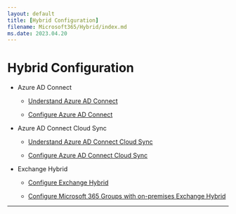 ```yaml
---
layout: default
title: [Hybrid Configuration]
filename: Microsoft365/Hybrid/index.md
ms.date: 2023.04.20
---
```


# Hybrid Configuration

- Azure AD Connect

    - [Understand Azure AD Connect](Understand-Azure-AD-Connect)

    - [Configure Azure AD Connect](Configure-Azure-AD-Connect)

- Azure AD Connect Cloud Sync

    - [Understand Azure AD Connect Cloud Sync](Understand-Azure-AD-Connect-cloud-sync)

    - [Configure Azure AD Connect Cloud Sync](Configure-Azure-AD-Connect-cloud-sync)

- Exchange Hybrid

    - [Configure Exchange Hybrid](/Tech/Exchange/Configure-Exchange-Hybrid)

    - [Configure Microsoft 365 Groups with on-premises Exchange Hybrid](/Tech/Exchange/Online/Configure-Microsoft-365-Groups-with-on-premises-Exchange-Hybrid)

---

